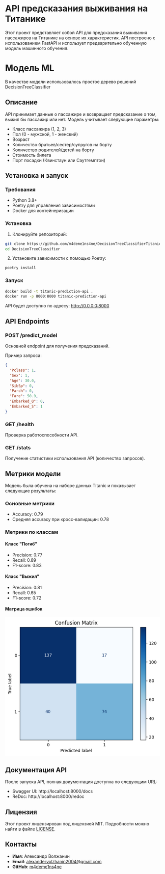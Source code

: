 # API предсказания выживания на Титанике

Этот проект представляет собой API для предсказания выживания пассажиров на Титанике на основе их характеристик. API построено с использованием FastAPI и использует предварительно обученную модель машинного обучения.

# Модель ML
В качестве модели использовалось простое дерево решений DecisionTreeClassifier

## Описание

API принимает данные о пассажире и возвращает предсказание о том, выжил бы пассажир или нет. Модель учитывает следующие параметры:

- Класс пассажира (1, 2, 3)
- Пол (0 - мужской, 1 - женский)
- Возраст
- Количество братьев/сестер/супругов на борту
- Количество родителей/детей на борту
- Стоимость билета
- Порт посадки (Квинстаун или Саутгемптон)

## Установка и запуск

### Требования

- Python 3.8+
- Poetry для управления зависимостями
- Docker для контейнеризации

### Установка

1. Клонируйте репозиторий:

```bash
git clone https://github.com/m4deme1ns4ne/DecisionTreeClassifierTitanic
cd DecisionTreeClassifier
```

2. Установите зависимости с помощью Poetry:

```bash
poetry install
```

### Запуск

```bash
docker build -t titanic-prediction-api .
docker run -p 8000:8000 titanic-prediction-api
```

API будет доступно по адресу: http://0.0.0.0:8000

## API Endpoints

### POST /predict_model

Основной endpoint для получения предсказаний.

Пример запроса:

```json
{
  "Pclass": 1,
  "Sex": 1,
  "Age": 30.0,
  "SibSp": 0,
  "Parch": 0,
  "Fare": 50.0,
  "Embarked_Q": 0,
  "Embarked_S": 1
}
```

### GET /health

Проверка работоспособности API.

### GET /stats

Получение статистики использования API (количество запросов).

## Метрики модели

Модель была обучена на наборе данных Titanic и показывает следующие результаты:

### Основные метрики

- Accuracy: 0.79
- Средняя accuracy при кросс-валидации: 0.78

### Метрики по классам

#### Класс "Погиб"

- Precision: 0.77
- Recall: 0.89
- F1-score: 0.83

#### Класс "Выжил"

- Precision: 0.81
- Recall: 0.65
- F1-score: 0.72

#### Матрица ошибок

![](data/output.png)

## Документация API

После запуска API, полная документация доступна по следующим URL:

- Swagger UI: http://localhost:8000/docs
- ReDoc: http://localhost:8000/redoc

## Лицензия

Этот проект лицензирован под лицензией MIT. Подробности можно найти в файле [LICENSE](LICENSE).

## Контакты

- **Имя**: Александр Волжанин
- **Email**: alexandervolzhanin2004@gmail.com
- **GitHub**: [m4deme1ns4ne](https://github.com/m4deme1ns4ne)
